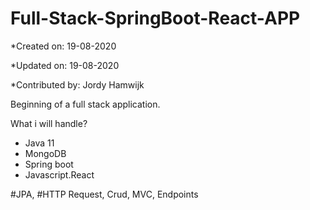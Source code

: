 # Full-Stack-SpringBoot-React-APP

*Created on: 19-08-2020

*Updated on: 19-08-2020

*Contributed by: Jordy Hamwijk



Beginning of a full stack application.

What i will handle?

- Java 11
- MongoDB
- Spring boot
- Javascript.React

#JPA, #HTTP Request, Crud, MVC, Endpoints
